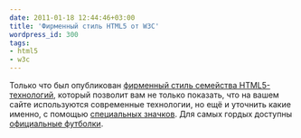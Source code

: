 ```yaml
---
date: 2011-01-18 12:44:46+03:00
title: 'Фирменный стиль HTML5 от W3C'
wordpress_id: 300
tags:
- html5
- w3c
---
```


Только что был опубликован [фирменный стиль семейства HTML5-технологий][1], который позволит вам не только показать, что на вашем сайте используются современные технологии, но ещё и уточнить какие именно, с помощью [специальных значков][2]. Для самых гордых доступны [официальные футболки][3].

[1]: http://www.w3.org/html/logo/
[2]: http://www.w3.org/html/logo/#the-technology
[3]: http://html5shirt.com/
